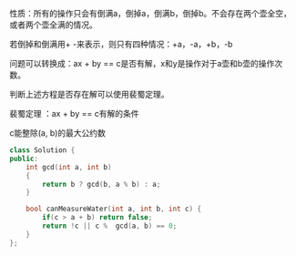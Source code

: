 性质：所有的操作只会有倒满a，倒掉a，倒满b，倒掉b。不会存在两个壶全空，或者两个壶全满的情况。

若倒掉和倒满用+ -来表示，则只有四种情况：+a，-a，+b，-b

问题可以转换成：ax + by == c是否有解，x和y是操作对于a壶和b壶的操作次数。

判断上述方程是否存在解可以使用裴蜀定理。

裴蜀定理 ：ax + by == c有解的条件

c能整除(a, b)的最大公约数



```c++
class Solution {
public:
    int gcd(int a, int b)
    {
        return b ? gcd(b, a % b) : a;
    }

    bool canMeasureWater(int a, int b, int c) {
        if(c > a + b) return false;
        return !c || c %  gcd(a, b) == 0;
    }
};
```

